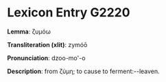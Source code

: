 # Lexicon Entry G2220

**Lemma**: ζυμόω

**Transliteration (xlit)**: zymóō

**Pronunciation**: dzoo-mo'-o

**Description**:
from ζύμη; to cause to ferment:--leaven.
